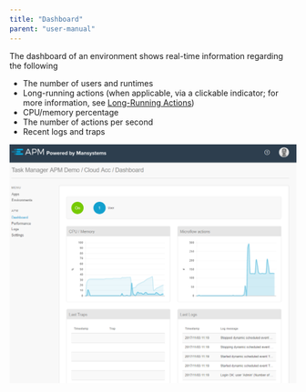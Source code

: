 ```yaml
---
title: "Dashboard"
parent: "user-manual"
---
```


The dashboard of an environment shows real-time information regarding the following

* The number of users and runtimes
* Long-running actions (when applicable, via a clickable indicator; for more information, see [Long-Running Actions](long-running-actions))
* CPU/memory percentage
* The number of actions per second
* Recent logs and traps

 ![](attachments/dashboard.png)

